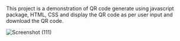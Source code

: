 This project is a demonstration of QR code generate using javascript package, HTML, CSS and display the QR code as per user input and download the QR code.

![Screenshot (111)](https://github.com/Anuragroyan/QR_code_generator/assets/38952781/4de8aab0-db0b-457a-ad6a-c93902c2ba75)
